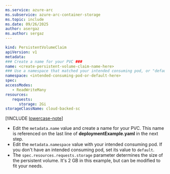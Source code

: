 ```yaml
---
ms.service: azure-arc
ms.subservice: azure-arc-container-storage
ms.topic: include
ms.date: 09/26/2025
author: asergaz
ms.author: sergaz
---
```

     
```yaml
kind: PersistentVolumeClaim
apiVersion: v1
metadata:
### Create a name for your PVC ###
name: <create-persistent-volume-claim-name-here>
### Use a namespace that matched your intended consuming pod, or "default" ###
namespace: <intended-consuming-pod-or-default-here>
spec:
accessModes:
   - ReadWriteMany
resources:
   requests:
      storage: 2Gi
storageClassName: cloud-backed-sc
```

[!INCLUDE [lowercase-note](lowercase-note.md)]

- Edit the `metadata.name` value and create a name for your PVC. This name is referenced on the last line of **deploymentExample.yaml** in the next step. 
- Edit the `metadata.namespace` value with your intended consuming pod. If you don't have an intended consuming pod, set its value to `default`. 
- The `spec.resources.requests.storage` parameter determines the size of the persistent volume. It's 2 GB in this example, but can be modified to fit your needs.